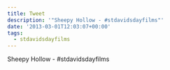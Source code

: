```yaml
---
title: Tweet
description: '"Sheepy Hollow - #stdavidsdayfilms"'
date: '2013-03-01T12:03:07+00:00'
tags:
  - stdavidsdayfilms
---
```

Sheepy Hollow - #stdavidsdayfilms
